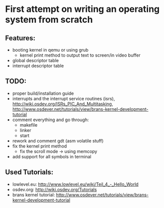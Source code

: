 # First attempt on writing an operating system from scratch

## Features:

- booting kernel in qemu or using grub
  - kernel print method to output text to screen/in video buffer
- global descriptor table
- interrupt descriptor table

## TODO:
  - proper build/installation guide
  - interrupts and the interrupt service routines (isrs), http://wiki.osdev.org/ISRs_PIC_And_Multitasking, http://www.osdever.net/tutorials/view/brans-kernel-development-tutorial
  - comment everything and go through:
    - makefile
    - linker
    - start
  - rework and comment gdt (asm volatile stuff)
  - fix the kernel print method
    - fix the scroll mode -> using memcopy
  - add support for all symbols in terminal

## Used Tutorials:
- lowlevel.eu:              http://www.lowlevel.eu/wiki/Teil_4_-_Hello_World
- osdev.org:                http://wiki.osdev.org/Tutorials
- brans kernel tutorial:    http://www.osdever.net/tutorials/view/brans-kernel-development-tutorial
